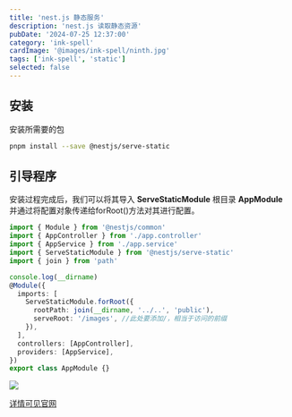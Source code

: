 ```yaml
---
title: 'nest.js 静态服务'
description: 'nest.js 读取静态资源'
pubDate: '2024-07-25 12:37:00'
category: 'ink-spell'
cardImage: '@images/ink-spell/ninth.jpg'
tags: ['ink-spell', 'static']
selected: false
---
```


## 安装

安装所需要的包

```bash
pnpm install --save @nestjs/serve-static
```

## 引导程序

安装过程完成后，我们可以将其导入 **ServeStaticModule** 根目录 **AppModule** 并通过将配置对象传递给forRoot()方法对其进行配置。

```ts
import { Module } from '@nestjs/common'
import { AppController } from './app.controller'
import { AppService } from './app.service'
import { ServeStaticModule } from '@nestjs/serve-static'
import { join } from 'path'

console.log(__dirname)
@Module({
  imports: [
    ServeStaticModule.forRoot({
      rootPath: join(__dirname, '../..', 'public'),
      serveRoot: '/images', //此处要添加/，相当于访问的前缀
    }),
  ],
  controllers: [AppController],
  providers: [AppService],
})
export class AppModule {}
```

![](@images/ink-spell/ninth/image.png)

[详情可见官网](https://docs.nestjs.com/recipes/serve-static#configuration)
